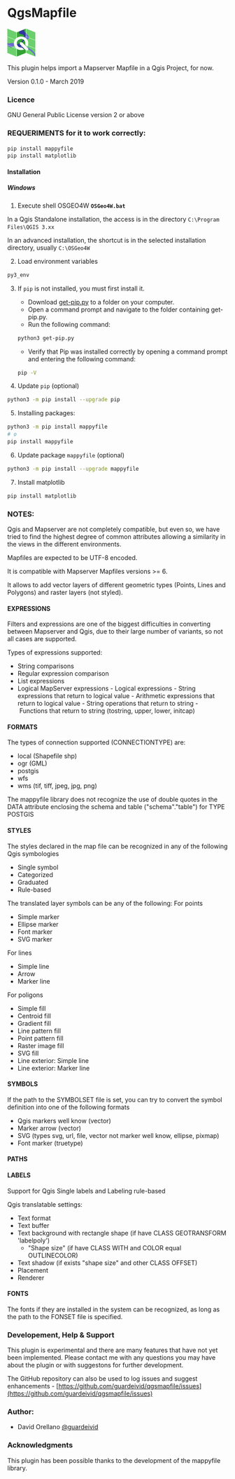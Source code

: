 # QgsMapfile

<img src="https://github.com/guardeivid/qgsmapfile/raw/master/icon.png" width="64px" />

This plugin helps import a Mapserver Mapfile in a Qgis Project, for now.

Version 0.1.0 - March 2019

### Licence

GNU General Public License version 2 or above


### REQUERIMENTS for it to work correctly:
```sh
pip install mappyfile
pip install matplotlib
```

#### Installation

##### Windows

1. Execute shell OSGEO4W **`OSGeo4W.bat`**

In a Qgis Standalone installation, the access is in the directory `C:\Program Files\QGIS 3.xx`

In an advanced installation, the shortcut is in the selected installation directory, usually `C:\OSGeo4W`

2. Load environment variables
```sh
py3_env
```

3. If `pip` is not installed, you must first install it.

    - Download [get-pip.py](https://bootstrap.pypa.io/get-pip.py) to a folder on your computer.
    - Open a command prompt and navigate to the folder containing get-pip.py.
    - Run the following command:
    ```sh
    python3 get-pip.py
    ```
    - Verify that Pip was installed correctly by opening a command prompt and entering the following command:
    ```sh
    pip -V
    ```

4. Update `pip` (optional)
```sh
python3 -m pip install --upgrade pip
```

5. Installing packages:
```sh
python3 -m pip install mappyfile
# o
pip install mappyfile
```

6. Update package `mappyfile` (optional)
```sh
python3 -m pip install --upgrade mappyfile
```

7. Install matplotlib
```sh
pip install matplotlib
```

### NOTES:

Qgis and Mapserver are not completely compatible, but even so, we have tried to find the highest degree of common attributes allowing a similarity in the views in the different environments.

Mapfiles are expected to be UTF-8 encoded.

It is compatible with Mapserver Mapfiles versions >= 6.

It allows to add vector layers of different geometric types (Points, Lines and Polygons) and raster layers (not styled).


#### EXPRESSIONS

Filters and expressions are one of the biggest difficulties in converting between Mapserver and Qgis, due to their large number of variants, so not all cases are supported.

Types of expressions supported:
- String comparisons
- Regular expression comparison
- List expressions
- Logical MapServer expressions
	- Logical expressions
	- String expressions that return to logical value
	- Arithmetic expressions that return to logical value
	- String operations that return to string
	- Functions that return to string (tostring, upper, lower, initcap)


#### FORMATS

The types of connection supported (CONNECTIONTYPE) are:
- local (Shapefile shp)
- ogr (GML)
- postgis
- wfs
- wms (tif, tiff, jpeg, jpg, png)

The mappyfile library does not recognize the use of double quotes in the DATA attribute enclosing the schema and table ("schema"."table") for TYPE POSTGIS


#### STYLES

The styles declared in the map file can be recognized in any of the following Qgis symbologies
- Single symbol
- Categorized
- Graduated
- Rule-based

The translated layer symbols can be any of the following:
For points
- Simple marker
- Ellipse marker
- Font marker
- SVG marker

For lines
- Simple line
- Arrow
- Marker line

For poligons
- Simple fill
- Centroid fill
- Gradient fill
- Line pattern fill
- Point pattern fill
- Raster image fill
- SVG fill
- Line exterior: Simple line
- Line exterior: Marker line


#### SYMBOLS

If the path to the SYMBOLSET file is set, you can try to convert the symbol definition into one of the following formats
- Qgis markers well know (vector)
- Marker arrow (vector)
- SVG (types svg, url, file, vector not marker well know, ellipse, pixmap)
- Font marker (truetype)


#### PATHS


#### LABELS

Support for Qgis Single labels and Labeling rule-based

Qgis translatable settings:
- Text format
- Text buffer
- Text background with rectangle shape (if have CLASS GEOTRANSFORM 'labelpoly')
	- "Shape size" (if have CLASS WITH and COLOR equal OUTLINECOLOR)
- Text shadow (if exists "shape size" and other CLASS OFFSET)
- Placement
- Renderer


#### FONTS

The fonts if they are installed in the system can be recognized, as long as the path to the FONSET file is specified.


### Developement, Help & Support

This plugin is experimental and there are many features that have not yet been implemented. Please contact me with any questions you may have about the plugin or with suggestons for further development.

The GitHub repository can also be used to log issues and suggest enhancements - [https://github.com/guardeivid/qgsmapfile/issues](https://github.com/guardeivid/qgsmapfile/issues)


### Author:

- David Orellano [@guardeivid](https://github.com/guardeivid)


### Acknowledgments

This plugin has been possible thanks to the development of the mappyfile library.
